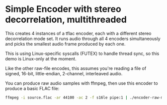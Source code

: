# Simple Encoder with stereo decorrelation, multithreaded

This creates
4 instances of a tflac encoder, each with a different stereo decorrelation
mode set. It runs audio through all 4 encoders simultaneously and picks
the smallest audio frame produced by each one.

This is using Linux-specific syscalls (FUTEX) to handle thread sync,
so this demo is Linux-only at the moment.

Like the other raw-file encodes, this assumes you're reading a file of
signed, 16-bit, little-endian, 2-channel, interleaved audio.

You can produce raw audio samples with ffmpeg, then use this encoder to produce a basic
FLAC file:

```bash
ffmpeg -i source.flac -ar 44100 -ac 2 -f s16le pipe:1 | ./encoder-raw-mt - destination.flac
```

